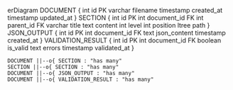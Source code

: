 erDiagram
    DOCUMENT {
        int id PK
        varchar filename
        timestamp created_at
        timestamp updated_at
    }
    SECTION {
        int id PK
        int document_id FK
        int parent_id FK
        varchar title
        text content
        int level
        int position
        ltree path
    }
    JSON_OUTPUT {
        int id PK
        int document_id FK
        text json_content
        timestamp created_at
    }
    VALIDATION_RESULT {
        int id PK
        int document_id FK
        boolean is_valid
        text errors
        timestamp validated_at
    }

    DOCUMENT ||--o{ SECTION : "has many"
    SECTION ||--o{ SECTION : "has many"
    DOCUMENT ||--o{ JSON_OUTPUT : "has many"
    DOCUMENT ||--o{ VALIDATION_RESULT : "has many"
